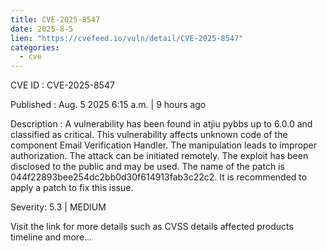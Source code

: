 ```yaml
--- 
title: CVE-2025-8547
date: 2025-8-5
lien: "https://cvefeed.io/vuln/detail/CVE-2025-8547"
categories:
  - cve
---
```


CVE ID : CVE-2025-8547

Published :  Aug. 5
2025
6:15 a.m. | 9 hours ago

Description : A vulnerability has been found in atjiu pybbs up to 6.0.0 and classified as critical. This vulnerability affects unknown code of the component Email Verification Handler. The manipulation leads to improper authorization. The attack can be initiated remotely. The exploit has been disclosed to the public and may be used. The name of the patch is 044f22893bee254dc2bb0d30f614913fab3c22c2. It is recommended to apply a patch to fix this issue.

Severity: 5.3 | MEDIUM

Visit the link for more details
such as CVSS details
affected products
timeline
and more...
